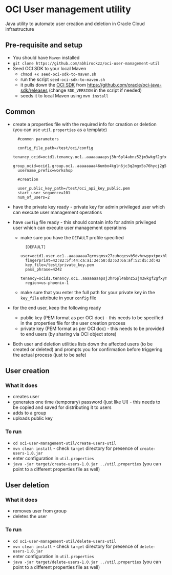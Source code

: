 # OCI User management utility

Java utility to automate user creation and deletion in Oracle Cloud infrastructure

## Pre-requisite and setup

- You should have `Maven` installed
- `git clone https://github.com/abhirockzz/oci-user-management-util`
- Seed OCI SDK to your local Maven
	- `chmod +x seed-oci-sdk-to-maven.sh`
	- run the script `seed-oci-sdk-to-maven.sh`
	- it pulls down the [OCI SDK](https://docs.cloud.oracle.com/iaas/Content/API/SDKDocs/javasdk.htm) from https://github.com/oracle/oci-java-sdk/releases (change `SDK_VERSION` in the script if needed)
	- seeds it to local Maven using `mvn install`

## Common

- create a properties file with the required info for creation or deletion (you can use `util.properties` as a template)

		#common parameters
		
		config_file_path=/test/oci/config
		tenancy_ocid=ocid1.tenancy.oc1..aaaaaaaapsj3hr6pl4abnz52jm3wkgf2gfxymbeofzswhcp5jdem3fhjmkeq
		group_ocid=ocid1.group.oc1..aaaaaaaa46umbo4kgln6jc3q2mgx5o76hycj2g55hjykwnaxz4l6epy72tnq
		username_prefix=workshop
		
		#creation
		
		user_public_key_path=/test/oci_api_key_public.pem
		start_user_sequence=101
		num_of_users=2

- have the private key ready - private key for admin privileged user which can execute user management operations
- have `config` file ready - this should contain info for admin privileged user which can execute user management operations
	- make sure you have the `DEFAULT` profile specified

		    [DEFAULT]
		    user=ocid1.user.oc1..aaaaaaaa7grmsqmsx27zuhcqesvb5dvhrwppxtpoxhlvfxvlukuwdypzeg2q
		    fingerprint=42:82:5f:44:ca:a1:2e:58:d2:63:6a:af:52:d5:3d:42
		    key_file=/test/private_key.pem
		    pass_phrase=4242
			tenancy=ocid1.tenancy.oc1..aaaaaaaapsj3hr6pl4abnz52jm3wkgf2gfxymbeofzswhcp5jdem3fhjmkeq
		    region=us-phoenix-1
	- make sure that you enter the full path for your private key in the `key_file` attribute in your `config` file

- for the end user, keep the following ready
	- public key (PEM format as per OCI doc) - this needs to be specified in the properties file for the user creation process
	- private key (PEM format as per OCI doc) - this needs to be provided to end users (by sharing via OCI object store)
- Both user and deletion utilities lists down the affected users (to be created or deleted) and prompts you for confirmation before triggering the actual process (just to be safe) 

## User creation

### What it does

- creates user
- generates one time (temporary) password (just like UI) - this needs to be copied and saved for distributing it to users
- adds to a group
- uploads public key

### To run

- `cd oci-user-management-util/create-users-util`
- `mvn clean install` - check `target` directory for presence of `create-users-1.0.jar` 
- enter configuration in `util.properties`
- `java -jar target/create-users-1.0.jar ../util.properties` (you can point to a different properties file as well)


## User deletion

### What it does

- removes user from group
- deletes the user

### To run

- `cd oci-user-management-util/delete-users-util`
- `mvn clean install` - check `target` directory for presence of `delete-users-1.0.jar` 
- enter configuration in `util.properties`
- `java -jar target/delete-users-1.0.jar ../util.properties` (you can point to a different properties file as well)
